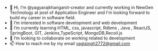 - 👋 Hi, I’m @yagyarajkhangarot-creator and currently working in NewGen Technology at post of Application Engineer and I'm looking forward to build my career in software field.
- 👀 I’m interested in software development and web development
- 🌱 I’m currently learning HTML, css, javascript, Rdbms , Java , ReactJS, SpringBoot, GIT, Jenkins,TypeScript, MongoDB,Recoil.js
- 💞️ I’m looking to collaborate on working related to development
- 📫 How to reach me by my email yagisingh2772@gmail.com

<!---
yagyarajkhangarot-creator/yagyarajkhangarot-creator is a ✨ special ✨ repository because its `README.md` (this file) appears on your GitHub profile.
You can click the Preview link to take a look at your changes.
--->
